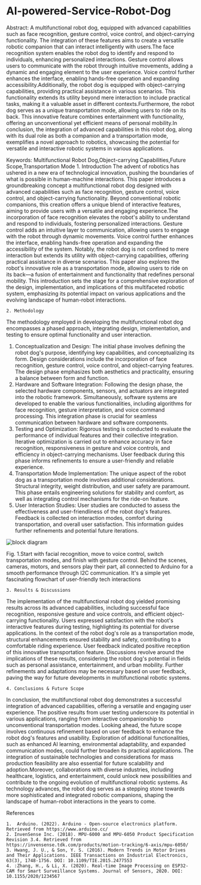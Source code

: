 # AI-powered-Service-Robot-Dog


Abstract: A multifunctional robot dog, equipped with advanced capabilities such as face recognition, gesture control, voice control, and object-carrying functionality. The integration of these features aims to create a versatile robotic companion that can interact intelligently with users.The face recognition system enables the robot dog to identify and respond to individuals, enhancing personalized interactions. Gesture control allows users to communicate with the robot through intuitive movements, adding a dynamic and engaging element to the user experience. Voice control further enhances the interface, enabling hands-free operation and expanding accessibility.Additionally, the robot dog is equipped with object-carrying capabilities, providing practical assistance in various scenarios. This functionality extends its utility beyond mere interaction to include practical tasks, making it a valuable asset in different contexts.Furthermore, the robot dog serves as a unique transportation mode, allowing users to ride on its back. This innovative feature combines entertainment with functionality, offering an unconventional yet efficient means of personal mobility.In conclusion, the integration of advanced capabilities in this robot dog, along with its dual role as both a companion and a transportation mode, exemplifies a novel approach to robotics, showcasing the potential for versatile and interactive robotic systems in various applications.

Keywords: Multifunctional Robot Dog,Object-carrying Capabilities,Future Scope,Transportation Mode
    1. Introduction
The advent of robotics has ushered in a new era of technological innovation, pushing the boundaries of what is possible in human-machine interactions. This paper introduces a groundbreaking concept a multifunctional robot dog designed with advanced capabilities such as face recognition, gesture control, voice control, and object-carrying functionality. Beyond conventional robotic companions, this creation offers a unique blend of interactive features, aiming to provide users with a versatile and engaging experience.The incorporation of face recognition elevates the robot's ability to understand and respond to individuals, fostering personalized interactions. Gesture control adds an intuitive layer to communication, allowing users to engage with the robot through dynamic movements. Voice control further enhances the interface, enabling hands-free operation and expanding the accessibility of the system. Notably, the robot dog is not confined to mere interaction but extends its utility with object-carrying capabilities, offering practical assistance in diverse scenarios. This paper also explores the robot's innovative role as a transportation mode, allowing users to ride on its back—a fusion of entertainment and functionality that redefines personal mobility. This introduction sets the stage for a comprehensive exploration of the design, implementation, and implications of this multifaceted robotic system, emphasizing its potential impact on various applications and the evolving landscape of human-robot interactions.

    2. Methodology
The methodology employed in developing the multifunctional robot dog encompasses a phased approach, integrating design, implementation, and testing to ensure optimal functionality and user interaction.
1. Conceptualization and Design: The initial phase involves defining the robot dog's purpose, identifying key capabilities, and conceptualizing its form. Design considerations include the incorporation of face recognition, gesture control, voice control, and object-carrying features. The design phase emphasizes both aesthetics and practicality, ensuring a balance between form and function.
2. Hardware and Software Integration: Following the design phase, the selected hardware components, sensors, and actuators are integrated into the robotic framework. Simultaneously, software systems are developed to enable the various functionalities, including algorithms for face recognition, gesture interpretation, and voice command processing. This integration phase is crucial for seamless communication between hardware and software components.
3. Testing and Optimization: Rigorous testing is conducted to evaluate the performance of individual features and their collective integration. Iterative optimization is carried out to enhance accuracy in face recognition, responsiveness in gesture and voice controls, and efficiency in object-carrying mechanisms. User feedback during this phase informs refinements to ensure a user-friendly and reliable experience.
4. Transportation Mode Implementation: The unique aspect of the robot dog as a transportation mode involves additional considerations. Structural integrity, weight distribution, and user safety are paramount. This phase entails engineering solutions for stability and comfort, as well as integrating control mechanisms for the ride-on feature.
5. User Interaction Studies: User studies are conducted to assess the effectiveness and user-friendliness of the robot dog's features. Feedback is collected on interaction modes, comfort during transportation, and overall user satisfaction. This information guides further refinements and potential future iterations.
<img scr="./img/graph.jpg" alt="block diagram"/>

Fig. 1.Start with facial recognition, move to voice control, switch transportation modes, and finish with gesture control. Behind the scenes, cameras, motors, and sensors play their part, all connected to Arduino for a smooth performance through I2C communication. It's a simple yet fascinating flowchart of user-friendly tech interactions


    3. Results & Discussions
The implementation of the multifunctional robot dog yielded promising results across its advanced capabilities, including successful face recognition, responsive gesture and voice controls, and efficient object-carrying functionality. Users expressed satisfaction with the robot's interactive features during testing, highlighting its potential for diverse applications. In the context of the robot dog's role as a transportation mode, structural enhancements ensured stability and safety, contributing to a comfortable riding experience. User feedback indicated positive reception of this innovative transportation feature. Discussions revolve around the implications of these results, considering the robot dog's potential in fields such as personal assistance, entertainment, and urban mobility. Further refinements and adaptations may be necessary based on user feedback, paving the way for future developments in multifunctional robotic systems.

    4. Conclusions & Future Scope
In conclusion, the multifunctional robot dog demonstrates a successful integration of advanced capabilities, offering a versatile and engaging user experience. The positive results from user testing underscore its potential in various applications, ranging from interactive companionship to unconventional transportation modes. Looking ahead, the future scope involves continuous refinement based on user feedback to enhance the robot dog's features and usability. Exploration of additional functionalities, such as enhanced AI learning, environmental adaptability, and expanded communication modes, could further broaden its practical applications. The integration of sustainable technologies and considerations for mass production feasibility are also essential for future scalability and adoption.Moreover, collaborations with diverse industries, including healthcare, logistics, and entertainment, could unlock new possibilities and contribute to the ongoing evolution of multifunctional robotic systems. As technology advances, the robot dog serves as a stepping stone towards more sophisticated and integrated robotic companions, shaping the landscape of human-robot interactions in the years to come.


References

    1.  Arduino. (2022). Arduino - Open-source electronics platform. Retrieved from https://www.arduino.cc/
    2. InvenSense Inc. (2018). MPU-6000 and MPU-6050 Product Specification Revision 3.4. Retrieved from https://invensense.tdk.com/products/motion-tracking/6-axis/mpu-6050/
    3. Hwang, J. U., & Son, Y. S. (2016). Modern Trends in Motor Drives and Their Applications. IEEE Transactions on Industrial Electronics, 63(3), 1748-1756. DOI: 10.1109/TIE.2015.2477553
    4. :Zhang, H., & Li, X. (2020). Real-time Image Processing on ESP32-CAM for Smart Surveillance Systems. Journal of Sensors, 2020. DOI: 10.1155/2020/1234567


